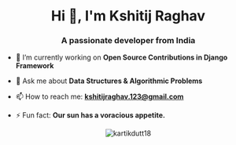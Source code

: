<h1 align="center">Hi 👋, I'm Kshitij Raghav</h1>
<h3 align="center">A passionate developer from India</h3>

- 🔭 I’m currently working on <b>Open Source Contributions in Django Framework</b>

- 💬 Ask me about <b>Data Structures & Algorithmic Problems</b>

- 📫 How to reach me: <b>kshitijraghav.123@gmail.com</b>

- ⚡ Fun fact: <b>Our sun has a voracious appetite.</b>

<!--
**kshitijraghav/kshitijraghav** is a ✨ _special_ ✨ repository because its `README.md` (this file) appears on your GitHub profile.

Here are some ideas to get you started:

- 🔭 I’m currently working on ...
- 🌱 I’m currently learning ...
- 👯 I’m looking to collaborate on ...
- 🤔 I’m looking for help with ...
- 💬 Ask me about ...
- 📫 How to reach me: ...
- 😄 Pronouns: ...
- ⚡ Fun fact: ...
-->
<p align="center"> <img src=https://github-readme-stats.vercel.app/api?username=kshitijraghav&show_icons=true alt=kartikdutt18 /> </p>
